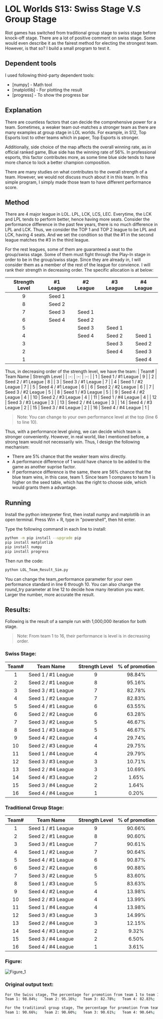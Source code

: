 # LOL Worlds S13: Swiss Stage V.S Group Stage

Riot games has switched from traditional group stage to swiss stage before knock-off stage. There are a lot of positive comment on swiss stage. Some would even describe it as the fairest method for electing the strongest team. However, is that so? I build a small program to test it.

## Dependent tools

I used following third-party dependent tools:

- [numpy] - Math tool
- [matplotlib] - For plotting the result
- [progress] - To show the progress bar

## Explanation

There are countless factors that can decide the comprehensive power for a team. Sometimes, a weaker team out-matches a stronger team as there are many examples at group stage in LOL worlds. For example, in S12, Top Esports lost to other teams which in paper, Top Esports is stronger.

Additionally, side choice of the map affects the overall winning rate, as in official ranked game, Blue side has the winning rate of 56%. In professional esports, this factor contributes more, as some time blue side tends to have more chance to lock a better champion composition. 

There are many studies on what contributes to the overall strength of a team. However, we would not discuss much about it in this team. In this simple program, I simply made those team to have different performance score.

## Method

There are 4 major league in LOL. LPL, LCK, LCS, LEC. Everytime, the LCK and LPL tends to perform better, hence having more seats. Consider the performance difference in the past few years, there is no much difference in LPL and LCK. Thus, we consider the TOP 1 and TOP 2 league to be LPL and LCK, having 4 seats. And we set the condition so that the #1 in the second league matches the #3 in the third league.

For the rest leagues, some of them are guaranteed a seat to the group/swiss stage. Some of them must fight through the Play-In stage in order to be in the group/swiss stage. Since they are already in, I will consider them as a member of the rest of the league for convience. I will rank their strength in decreasing order. The specific allocation is at below:

| Strength Level | #1 League | #2 League | #3 League | #4 League |
| :------: | :------: | :------: | :------: | :------: |
| 9 | Seed 1 |        |        |  |
| 8 | Seed 2 |        |        |  |
| 7 | Seed 3 | Seed 1 |        |  |
| 6 | Seed 4 | Seed 2 |        |  |
| 5 |        | Seed 3 | Seed 1 |  |
| 4 |        | Seed 4 | Seed 2 | Seed 1 |
| 3 |        |        | Seed 3 | Seed 2 |
| 2 |        |        | Seed 4 | Seed 3 |
| 1 |        |        |        | Seed 4 |

Thus, in decreasing order of the strength level, we have the team:
| Team# | Team Name | Strength Level | 
| :-: | :-: | :-: |
| 1  | Seed 1 / #1 League | 9 |
| 2  | Seed 2 / #1 League | 8 |
| 3  | Seed 3 / #1 League | 7 |
| 4  | Seed 1 / #2 League | 7 |
| 5  | Seed 4 / #1 League | 6 |
| 6  | Seed 2 / #2 League | 6 |
| 7  | Seed 3 / #2 League | 5 |
| 8  | Seed 1 / #3 League | 5 |
| 9  | Seed 4 / #2 League | 4 |
| 10 | Seed 2 / #3 League | 4 |
| 11 | Seed 1 / #4 League | 4 |
| 12 | Seed 3 / #3 League | 3 |
| 13 | Seed 2 / #4 League | 3 |
| 14 | Seed 4 / #3 League | 2 |
| 15 | Seed 3 / #4 League | 2 |
| 16 | Seed 4 / #4 League | 1 |

> Note: You can change to your own performance level at the top (line 6 to line 10).

Thus, with a performance level giving, we can decide which team is stronger conveniently. However, in real world, like I mentioned before, a strong team would not necessarily win. Thus, I design the following mechanism:

- There are 5% chance that the weaker team wins directly.
- A performance difference of 1 would have chance to be added to the game as another suprise factor.
- If performance difference is the same, there are 56% chance that the blue team wins, in this case, team 1. Since team 1 compares to team 1 is higher on the seed table, which has the right to choose side, which would grants them a advantage.

## Running

Install the python interpreter first, then install numpy and matplotlib in an open terminal. Press Win + R, type in "powershell", then hit enter.

Type the following command in each line to install:
```sh
python -m pip install --upgrade pip
pip install matplotlib
pip install numpy
pip install progress
```

Then run the code:

```sh
python LOL_Team_Result_Sim.py
```

You can change the team_performance parameter for your own performance standard in line 6 through 10. You can also change the round_try parameter at line 12 to decide how many iteration you want. Larger the number, more accurate the result.

## Results:

Following is the result of a sample run with 1,000,000 iteration for both stage.
> Note: From team 1 to 16, their performance is level is in decreasing order.

### Swiss Stage:

| Team# | Team Name | Strength Level | % of promotion
| :-: | :-: | :-: | :-: |
| 1  | Seed 1 / #1 League | 9 | 98.84% |
| 2  | Seed 2 / #1 League | 8 | 95.16% |
| 3  | Seed 3 / #1 League | 7 | 82.78% |
| 4  | Seed 1 / #2 League | 7 | 82.83% |
| 5  | Seed 4 / #1 League | 6 | 63.55% |
| 6  | Seed 2 / #2 League | 6 | 63.28% |
| 7  | Seed 3 / #2 League | 5 | 46.67% |
| 8  | Seed 1 / #3 League | 5 | 46.67% |
| 9  | Seed 4 / #2 League | 4 | 29.74% |
| 10 | Seed 2 / #3 League | 4 | 29.75% |
| 11 | Seed 1 / #4 League | 4 | 29.79% |
| 12 | Seed 3 / #3 League | 3 | 10.71% |
| 13 | Seed 2 / #4 League | 3 | 10.69% |
| 14 | Seed 4 / #3 League | 2 | 1.65% |
| 15 | Seed 3 / #4 League | 2 | 1.64% |
| 16 | Seed 4 / #4 League | 1 | 0.20% |

### Traditional Group Stage:

| Team# | Team Name | Strength Level | % of promotion
| :-: | :-: | :-: | :-: |
| 1  | Seed 1 / #1 League | 9 | 90.66% |
| 2  | Seed 2 / #1 League | 8 | 90.60% |
| 3  | Seed 3 / #1 League | 7 | 90.61% |
| 4  | Seed 1 / #2 League | 7 | 90.64% |
| 5  | Seed 4 / #1 League | 6 | 90.87% |
| 6  | Seed 2 / #2 League | 6 | 90.88% |
| 7  | Seed 3 / #2 League | 5 | 83.60% |
| 8  | Seed 1 / #3 League | 5 | 83.63% |
| 9  | Seed 4 / #2 League | 4 | 13.98% |
| 10 | Seed 2 / #3 League | 4 | 13.99% |
| 11 | Seed 1 / #4 League | 4 | 13.98% |
| 12 | Seed 3 / #3 League | 3 | 14.99% |
| 13 | Seed 2 / #4 League | 3 | 12.15% |
| 14 | Seed 4 / #3 League | 2 | 9.32% |
| 15 | Seed 3 / #4 League | 2 | 6.50% |
| 16 | Seed 4 / #4 League | 1 | 3.61% |

### Figure:
![Figure_1](https://github.com/Pansions/LOL-S13-Worlds-Swiss-Stage-V.S-Group-Stage/assets/53805355/e2f4e247-1004-46ac-aae4-be8764bfbd59)

### Original output text:
```sh
For the Swiss stage, The percentage for promotion from team 1 to team 16 with decreasing performance level is:
Team 1: 98.84%;   Team 2: 95.16%;   Team 3: 82.78%;   Team 4: 82.83%;   Team 5: 63.55%;   Team 6: 63.28%;   Team 7: 46.67%;   Team 8: 46.67%;   Team 9: 29.74%;   Team 10: 29.75%;   Team 11: 29.79%;   Team 12: 10.71%;   Team 13: 10.69%;   Team 14: 1.65%;   Team 15: 1.64%;   Team 16: 0.20%.

For the traditional group stage, The percentage for promotion from team 1 to team 16 with decreasing performance level is:
Team 1: 90.66%;   Team 2: 90.60%;   Team 3: 90.61%;   Team 4: 90.64%;   Team 5: 90.87%;   Team 6: 90.88%;   Team 7: 83.60%;   Team 8: 83.63%;   Team 9: 13.98%;   Team 10: 13.99%;   Team 11: 13.98%;   Team 12: 14.99%;   Team 13: 12.15%;   Team 14: 9.32%;   Team 15: 6.50%;   Team 16: 3.61%.
```
